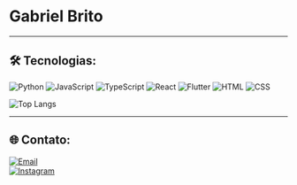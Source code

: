 # Gabriel Brito

---

## 🛠️ Tecnologias:

![Python](https://img.shields.io/badge/-Python-3776AB?logo=python&logoColor=white&style=flat)
![JavaScript](https://img.shields.io/badge/-JavaScript-F7DF1E?logo=javascript&logoColor=black&style=flat)
![TypeScript](https://img.shields.io/badge/-TypeScript-3178C6?logo=typescript&logoColor=white&style=flat)
![React](https://img.shields.io/badge/-React-61DAFB?logo=react&logoColor=black&style=flat)
![Flutter](https://img.shields.io/badge/-Flutter-02569B?logo=flutter&logoColor=white&style=flat)
![HTML](https://img.shields.io/badge/-HTML5-E34F26?logo=html5&logoColor=white&style=flat)
![CSS](https://img.shields.io/badge/-CSS3-1572B6?logo=css3&logoColor=white&style=flat)

![Top Langs](https://github-readme-stats.vercel.app/api/top-langs/?username=gabrielbrito01&layout=compact&theme=radical)

---

## 🌐 Contato:
[![Email](https://img.shields.io/badge/Email-D14836?style=for-the-badge&logo=gmail&logoColor=white)](mailto:gabrielbr.albuquerque@gmail.com)  
[![Instagram](https://img.shields.io/badge/Instagram-E4405F?style=for-the-badge&logo=instagram&logoColor=white)](https://instagram.com/g_brito12)
